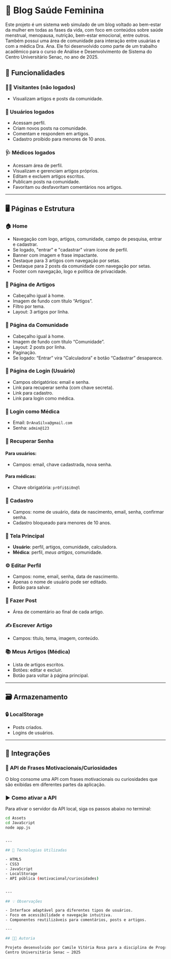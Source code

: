 # 🌸 Blog Saúde Feminina

Este projeto é um sistema web simulado de um blog voltado ao bem-estar da mulher em todas as fases da vida, com foco em conteúdos sobre saúde menstrual, menopausa, nutrição, bem-estar emocional, entre outros. Também possui uma área de comunidade para interação entre usuárias e com a médica Dra. Ana.
Ele foi desenvolvido como parte de um trabalho acadêmico para o curso de Análise e Desenvolvimento de Sistema do Centro Universitário Senac, no ano de 2025.


## 🧩 Funcionalidades

### 👩‍⚕️ Visitantes (não logados)
- Visualizam artigos e posts da comunidade.

### 👩 Usuários logados
- Acessam perfil.
- Criam novos posts na comunidade.
- Comentam e respondem em artigos.
- Cadastro proibido para menores de 10 anos.

### 🩺 Médicos logados
- Acessam área de perfil.
- Visualizam e gerenciam artigos próprios.
- Editam e excluem artigos escritos.
- Publicam posts na comunidade.
- Favoritam ou desfavoritam comentários nos artigos.

---

## 🖥️ Páginas e Estrutura

### 🏠 Home
- Navegação com logo, artigos, comunidade, campo de pesquisa, entrar e cadastrar.
- Se logado, "entrar" e "cadastrar" viram ícone de perfil.
- Banner com imagem e frase impactante.
- Destaque para 3 artigos com navegação por setas.
- Destaque para 2 posts da comunidade com navegação por setas.
- Footer com navegação, logo e política de privacidade.

### 📄 Página de Artigos
- Cabeçalho igual à home.
- Imagem de fundo com título “Artigos”.
- Filtro por tema.
- Layout: 3 artigos por linha.

### 💬 Página da Comunidade
- Cabeçalho igual à home.
- Imagem de fundo com título “Comunidade”.
- Layout: 2 posts por linha.
- Paginação.
- Se logado: “Entrar” vira “Calculadora” e botão “Cadastrar” desaparece.

### 🔐 Página de Login (Usuário)
- Campos obrigatórios: email e senha.
- Link para recuperar senha (com chave secreta).
- Link para cadastro.
- Link para login como médica.

### 🔐 Login como Médica
- Email: `DrAnaSilva@gmail.com`
- Senha: `admin@123`

### 🔁 Recuperar Senha
#### Para usuários:
- Campos: email, chave cadastrada, nova senha.
#### Para médicas:
- Chave obrigatória: `pr0fi$$i0n@l`

### 📝 Cadastro
- Campos: nome de usuário, data de nascimento, email, senha, confirmar senha.
- Cadastro bloqueado para menores de 10 anos.

### 👤 Tela Principal
- **Usuário**: perfil, artigos, comunidade, calculadora.
- **Médica**: perfil, *meus artigos*, comunidade.

### ⚙️ Editar Perfil
- Campos: nome, email, senha, data de nascimento.
- Apenas o nome de usuário pode ser editado.
- Botão para salvar.

### 🧵 Fazer Post
- Área de comentário ao final de cada artigo.

### ✍️ Escrever Artigo
- Campos: título, tema, imagem, conteúdo.

### 📚 Meus Artigos (Médica)
- Lista de artigos escritos.
- Botões: editar e excluir.
- Botão para voltar à página principal.

---

## 🗃️ Armazenamento

### 🔒 LocalStorage
- Posts criados.
- Logins de usuários.

---

## 🔌 Integrações

### 🧠 API de Frases Motivacionais/Curiosidades

O blog consome uma API com frases motivacionais ou curiosidades que são exibidas em diferentes partes da aplicação.

### ▶️ Como ativar a API

Para ativar o servidor da API local, siga os passos abaixo no terminal:

```bash
cd Assets
cd JavaScript
node app.js


---

## 🚧 Tecnologias Utilizadas

- HTML5
- CSS3
- JavaScript
- LocalStorage
- API pública (motivacional/curiosidades)


---

## 💡 Observações

- Interface adaptável para diferentes tipos de usuários.
- Foco em acessibilidade e navegação intuitiva.
- Componentes reutilizáveis para comentários, posts e artigos.

---

## 👩‍💻 Autoria

Projeto desenvolvido por Camile Vitória Rosa para a disciplina de Programação Web, com apoio da colega Jaine Costa.
Centro Universitário Senac – 2025
